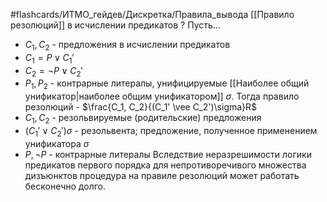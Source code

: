 #flashcards/ИТМО_гейдев/Дискретка/Правила_вывода
[[Правило резолюций]] в исчислении предикатов
?
Пусть...
 - $C_1, C_2$ - предложения в исчислении предикатов
 - $C_1 = P \vee C_1'$
 - $C_2 = \lnot P \vee C_2'$
 - $P_1, P_2$ - контрарные литералы, унифицируемые [[Наиболее общий унификатор|наиболее общим унификатором]] $\sigma$.
Тогда правило резолюций - $\frac{C_1, C_2}{(C_1' \vee C_2')\sigma}R$
 - $C_1, C_2$ - резольвируемые (родительские) предложения
- $(C_1' \vee C_2')\sigma$ - резольвента; предложение, полученное применением унификатора $\sigma$
- $P, \lnot P$ - контрарные литералы
Вследствие неразрешимости логики предикатов первого порядка для непротиворечивого множества дизъюнктов процедура на правиле резолюций может работать бесконечно долго.


